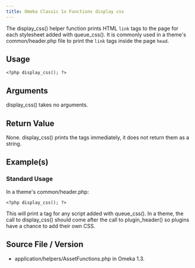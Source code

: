 ```yaml
---
title: Omeka Classic 1x Functions display css
---
```


The display\_css() helper function prints HTML `link` tags to the page for each stylesheet added with queue\_css(). It is
commonly used in a theme's common/header.php file to print the `link` tags inside the page `head`.

Usage
---------------------------------------------

``` {.de1}
<?php display_css(); ?>
```


Arguments
-----------------------------------------------------------

display\_css() takes no arguments.

Return Value
---------------------------------------------------------------

None. display\_css() prints the tags immediately, it does not return them as a string.

Example(s)
---------------------------------------------------------------

### <span id="Standard_Usage" class="mw-headline"> Standard Usage </span>

In a theme's common/header.php:


``` {.de1}
<?php display_css(); ?>
```

This will print a tag for any script added with
queue\_css(). In a theme, the call to display\_css() should come after the call to plugin\_header() so plugins have a chance to add their own CSS.

Source File / Version
---------------------------------------------------------------

-   application/helpers/AssetFunctions.php in Omeka 1.3.
